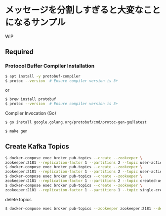 # メッセージを分割しすぎると大変なことになるサンプル

WIP

## Required 

### Protocol Buffer Compiler Installation

```bash
$ apt install -y protobuf-compiler
$ protoc --version  # Ensure compiler version is 3+
```

or

```bash
$ brew install protobuf
$ protoc --version  # Ensure compiler version is 3+
```

Compiler Invocation (Go)

```bash
$ go install google.golang.org/protobuf/cmd/protoc-gen-go@latest
```

```bash
$ make gen
```

## Create Kafka Topics

```bash
$ docker-compose exec broker pub-topics --create --zookeeper \
zookeeper:2181 --replication-factor 1 --partitions 2 --topic user-action-created
$ docker-compose exec broker pub-topics --create --zookeeper \
zookeeper:2181 --replication-factor 1 --partitions 2 --topic user-action-deleted
$ docker-compose exec broker pub-topics --create --zookeeper \
zookeeper:2181 --replication-factor 1 --partitions 2 --topic created-user-action
$ docker-compose exec broker pub-topics --create --zookeeper \
zookeeper:2181 --replication-factor 1 --partitions 1 --topic single-created-user-action
```

delete topics 

```bash
$ docker-compose exec broker pub-topics --zookeeper zookeeper:2181 --delete --topic user-action-created
```
